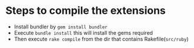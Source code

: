 Steps to compile the extensions
===============================
* Install bundler by `gem install bundler`
* Execute `bundle install` this will install the gems required
* Then execute `rake compile` from the dir that contains Rakefile(`src/ruby`)
